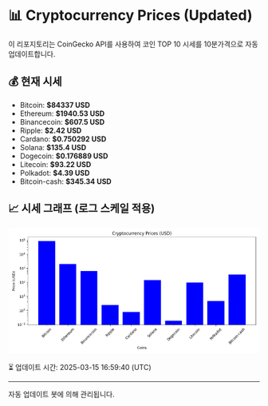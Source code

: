 
# 📊 Cryptocurrency Prices (Updated)

이 리포지토리는 CoinGecko API를 사용하여 코인 TOP 10 시세를 10분가격으로 자동 업데이트합니다.

## 💰 현재 시세
- Bitcoin: **$84337 USD**
- Ethereum: **$1940.53 USD**
- Binancecoin: **$607.5 USD**
- Ripple: **$2.42 USD**
- Cardano: **$0.750292 USD**
- Solana: **$135.4 USD**
- Dogecoin: **$0.176889 USD**
- Litecoin: **$93.22 USD**
- Polkadot: **$4.39 USD**
- Bitcoin-cash: **$345.34 USD**

## 📈 시세 그래프 (로그 스케일 적용)
![Crypto Prices](crypto_prices.png)

⏳ 업데이트 시간: 2025-03-15 16:59:40 (UTC)

---
자동 업데이트 봇에 의해 관리됩니다.
